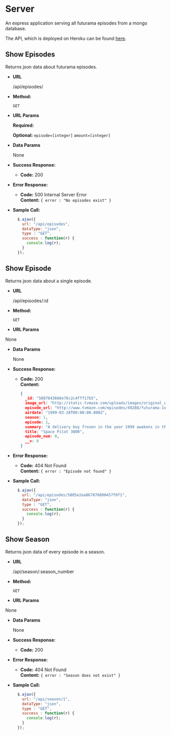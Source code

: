 # Server
An express application serving all futurama episodes from a mongo database.

The API, which is deployed on Heroku can be found [here](https://futurama-episodes.herokuapp.com/api/episodes).

**Show Episodes**
----
  Returns json data about futurama episodes.

* **URL**

  /api/episodes/

* **Method:**

  `GET`

*  **URL Params**

   **Required:**

   **Optional:**
   `episode=[integer]`
   `amount=[integer]`

* **Data Params**

  None

* **Success Response:**

  * **Code:** 200 <br />

* **Error Response:**

  * **Code:** 500 Internal Server Error <br />
    **Content:** `{ error : "No episodes exist" }`


* **Sample Call:**

  ```javascript
    $.ajax({
      url: "/api/episodes",
      dataType: "json",
      type : "GET",
      success : function(r) {
        console.log(r);
      }
    });
  ```

**Show Episode**
----
  Returns json data about a single episode.

* **URL**

  /api/episodes/:id

* **Method:**

  `GET`

*  **URL Params**

  None

* **Data Params**

  None

* **Success Response:**

  * **Code:** 200 <br />
    **Content:**
    ```json
    {
      _id: "5887643666e76c2c4fff17b5",
      image_url: "http://static.tvmaze.com/uploads/images/original_untouched/57/143950.jpg",
      episode_url: "http://www.tvmaze.com/episodes/49288/futurama-1x01-space-pilot-3000",
      airdate: "1999-03-28T00:00:00.000Z",
      season: 1,
      episode: 1,
      summary: "A delivery boy frozen in the year 1999 awakens in the year 3000. Phillip J. Fry delivers a pizza to a Cryogenics lab on New Years eve, only to discover that it is a prank delivery and then accidentally falls into a open cryogenics chamber, is put to sleep and wakes up in the far future.",
      title: "Space Pilot 3000",
      episode_num: 0,
      __v: 0
    }
    ```

* **Error Response:**

  * **Code:** 404 Not Found <br />
    **Content:** `{ error : "Episode not found" }`


* **Sample Call:**

  ```javascript
    $.ajax({
      url: "/api/episodes/5885e2aa867876000457f0f1",
      dataType: "json",
      type : "GET",
      success : function(r) {
        console.log(r);
      }
    });
  ```

**Show Season**
----
  Returns json data of every episode in a season.

* **URL**

  /api/season/:season_number

* **Method:**

  `GET`

*  **URL Params**

  None

* **Data Params**

  None

* **Success Response:**

  * **Code:** 200 <br />

* **Error Response:**

  * **Code:** 404 Not Found <br />
    **Content:** `{ error : "Season does not exist" }`


* **Sample Call:**

  ```javascript
    $.ajax({
      url: "/api/season/1",
      dataType: "json",
      type : "GET",
      success : function(r) {
        console.log(r);
      }
    });
  ```

